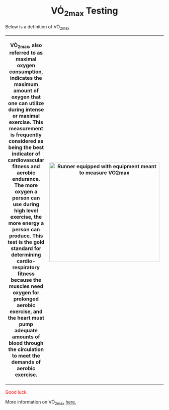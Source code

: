 <h1 style="text-align: center;">VO&#x0307;<sub>2max</sub> Testing</h1>
<p>Below is a definition of VO&#x0307;<sub>2max</sub>
<table>
  <tr>
<th style="width: 300px;"><p>VO&#x0307;<sub>2max</sub>, also referred to as maximal oxygen consumption, indicates the maximum amount of oxygen that one can utilize during intense or maximal exercise. This measurement is frequently considered as being the best indicator of cardiovascular fitness and aerobic endurance. The more oxygen a person can use during high level exercise, the more energy a person can produce. This test is the gold standard for determining cardio-respiratory fitness because the muscles need oxygen for prolonged aerobic exercise, and the heart must pump adequate amounts of blood through the circulation to meet the demands of aerobic exercise.</p></th>
       <th style="width: 400px;"><p><img src="https://med.virginia.edu/exercise-physiology-core-laboratory/wp-content/uploads/sites/169/2023/04/subject-on-treadmill-with-jeison-and-macy-Attaway23-4_14-121-768x512.jpg" alt="Runner equipped with equipment meant to measure VO2max" style="float:right;width:350px;height:315px;"></p><th>
  </tr>
</table>
<p style="color:red;">Good luck.</p>
<p>More information on VO&#x0307;<sub>2max</sub> <a href="Desktop/KNES381/Images/what-is-vo2-max-chart.jpeg">here.</a></p>


